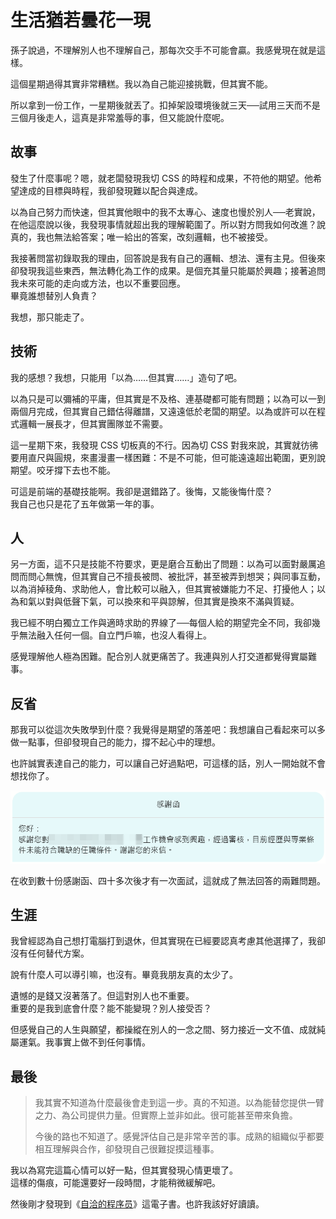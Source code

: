 # 生活猶若曇花一現

孫子說過，不理解別人也不理解自己，那每次交手不可能會贏。我感覺現在就是這樣。

這個星期過得其實非常糟糕。我以為自己能迎接挑戰，但其實不能。

所以拿到一份工作，一星期後就丟了。扣掉架設環境後就三天──試用三天而不是三個月後走人，這真是非常羞辱的事，但又能說什麼呢。

## 故事

發生了什麼事呢？嗯，就老闆發現我切 CSS 的時程和成果，不符他的期望。他希望達成的目標與時程，我卻發現難以配合與達成。

以為自己努力而快速，但其實他眼中的我不太專心、速度也慢於別人──老實說，在他這麼說以後，我發現事情就超出我的理解範圍了。所以對方問我如何改進？說真的，我也無法給答案；唯一給出的答案，改刻邏輯，也不被接受。

我接著問當初錄取我的理由，回答說是我有自己的邏輯、想法、還有主見。但後來卻發現我這些東西，無法轉化為工作的成果。是個充其量只能屬於興趣；接著追問我未來可能的走向或方法，也以不重要回應。  
畢竟誰想替別人負責？

我想，那只能走了。

## 技術

我的感想？我想，只能用「以為……但其實……」造句了吧。

以為只是可以彌補的平庸，但其實是不及格、連基礎都可能有問題；以為可以一到兩個月完成，但其實自己錯估得離譜，又遠遠低於老闆的期望。以為或許可以在程式邏輯一展長才，但其實團隊並不需要。

這一星期下來，我發現 CSS 切板真的不行。因為切 CSS 對我來說，其實就彷彿要用直尺與圓規，來畫漫畫一樣困難：不是不可能，但可能遠遠超出範圍，更別說期望。咬牙撐下去也不能。

可這是前端的基礎技能啊。我卻是選錯路了。後悔，又能後悔什麼？  
我自己也只是花了五年做第一年的事。

## 人

另一方面，這不只是技能不符要求，更是磨合互動出了問題：以為可以面對嚴厲追問而問心無愧，但其實自己不擅長被問、被批評，甚至被弄到想哭；與同事互動，以為消掉稜角、求助他人，會比較可以融入，但其實被嫌能力不足、打擾他人；以為和氣以對與低聲下氣，可以換來和平與諒解，但其實是換來不滿與質疑。

我已經不明白獨立工作與適時求助的界線了──每個人給的期望完全不同，我卻幾乎無法融入任何一個。自立門戶嘛，也沒人看得上。

感覺理解他人極為困難。配合別人就更痛苦了。我連與別人打交道都覺得實屬難事。

## 反省

那我可以從這次失敗學到什麼？我覺得是期望的落差吧：我想讓自己看起來可以多做一點事，但卻發現自己的能力，撐不起心中的理想。

也許誠實表達自己的能力，可以讓自己好過點吧，可這樣的話，別人一開始就不會想找你了。

![您好：感謝您對***工作機會感到興趣，經過審核，目前經歷與專業條件未能符合職缺的任職條件。謝謝您的來信。](https://raw.githubusercontent.com/iigmir/blog-source/master/assets/153/1-just-no.png)

在收到數十份感謝函、四十多次後才有一次面試，這就成了無法回答的兩難問題。

## 生涯

我曾經認為自己想打電腦打到退休，但其實現在已經要認真考慮其他選擇了，我卻沒有任何替代方案。

說有什麼人可以導引嘛，也沒有。畢竟我朋友真的太少了。

遺憾的是錢又沒著落了。但這對別人也不重要。  
重要的是我到底會什麼？能不能變現？別人接受否？

但感覺自己的人生與願望，都操縱在別人的一念之間、努力接近一文不值、成就純屬運氣。我事實上做不到任何事情。

## 最後

> 我其實不知道為什麼最後會走到這一步。真的不知道。以為能替您提供一臂之力、為公司提供力量。但實際上並非如此。很可能甚至帶來負擔。
> 
> 今後的路也不知道了。感覺評估自己是非常辛苦的事。成熟的組織似乎都要相互理解與合作，卻發現自己很難捉摸這種事。

我以為寫完這篇心情可以好一點，但其實發現心情更壞了。  
這樣的傷痕，可能還要好一段時間，才能稍微緩解吧。

然後剛才發現到《[自洽的程序员](https://github.com/zhangchenchen/self-consistent-coder)》這電子書。也許我該好好讀讀。

